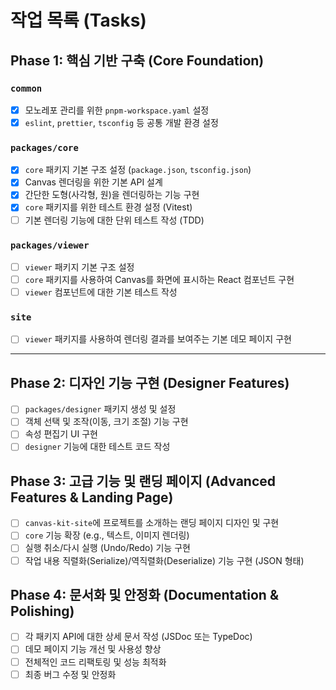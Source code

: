 
# 작업 목록 (Tasks)

## Phase 1: 핵심 기반 구축 (Core Foundation)

### `common`
- [x] 모노레포 관리를 위한 `pnpm-workspace.yaml` 설정
- [x] `eslint`, `prettier`, `tsconfig` 등 공통 개발 환경 설정

### `packages/core`
- [x] `core` 패키지 기본 구조 설정 (`package.json`, `tsconfig.json`)
- [x] Canvas 렌더링을 위한 기본 API 설계
- [x] 간단한 도형(사각형, 원)을 렌더링하는 기능 구현
- [x] `core` 패키지를 위한 테스트 환경 설정 (Vitest)
- [ ] 기본 렌더링 기능에 대한 단위 테스트 작성 (TDD)

### `packages/viewer`
- [ ] `viewer` 패키지 기본 구조 설정
- [ ] `core` 패키지를 사용하여 Canvas를 화면에 표시하는 React 컴포넌트 구현
- [ ] `viewer` 컴포넌트에 대한 기본 테스트 작성

### `site`
- [ ] `viewer` 패키지를 사용하여 렌더링 결과를 보여주는 기본 데모 페이지 구현

---

## Phase 2: 디자인 기능 구현 (Designer Features)

- [ ] `packages/designer` 패키지 생성 및 설정
- [ ] 객체 선택 및 조작(이동, 크기 조절) 기능 구현
- [ ] 속성 편집기 UI 구현
- [ ] `designer` 기능에 대한 테스트 코드 작성

## Phase 3: 고급 기능 및 랜딩 페이지 (Advanced Features & Landing Page)

- [ ] `canvas-kit-site`에 프로젝트를 소개하는 랜딩 페이지 디자인 및 구현
- [ ] `core` 기능 확장 (e.g., 텍스트, 이미지 렌더링)
- [ ] 실행 취소/다시 실행 (Undo/Redo) 기능 구현
- [ ] 작업 내용 직렬화(Serialize)/역직렬화(Deserialize) 기능 구현 (JSON 형태)

## Phase 4: 문서화 및 안정화 (Documentation & Polishing)

- [ ] 각 패키지 API에 대한 상세 문서 작성 (JSDoc 또는 TypeDoc)
- [ ] 데모 페이지 기능 개선 및 사용성 향상
- [ ] 전체적인 코드 리팩토링 및 성능 최적화
- [ ] 최종 버그 수정 및 안정화
